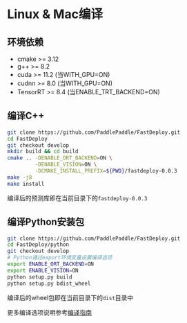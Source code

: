 # Linux & Mac编译

## 环境依赖

- cmake >= 3.12
- g++ >= 8.2
- cuda >= 11.2 (当WITH_GPU=ON)
- cudnn >= 8.0 (当WITH_GPU=ON)
- TensorRT >= 8.4 (当ENABLE_TRT_BACKEND=ON)

## 编译C++
```bash
git clone https://github.com/PaddlePaddle/FastDeploy.git
cd FastDeploy
git checkout develop
mkdir build && cd build
cmake .. -DENABLE_ORT_BACKEND=ON \
         -DENABLE_VISION=ON \
         -DCMAKE_INSTALL_PREFIX=${PWD}/fastdeploy-0.0.3
make -j8
make install
```
编译后的预测库即在当前目录下的`fastdeploy-0.0.3`

## 编译Python安装包
```bash
git clone https://github.com/PaddlePaddle/FastDeploy.git
cd FastDeploy/python
git checkout develop
# Python通过export环境变量设置编译选项
export ENABLE_ORT_BACKEND=ON
export ENABLE_VISION=ON
python setup.py build
python setup.py bdist_wheel
```
编译后的wheel包即在当前目录下的`dist`目录中

更多编译选项说明参考[编译指南](./README.md)
